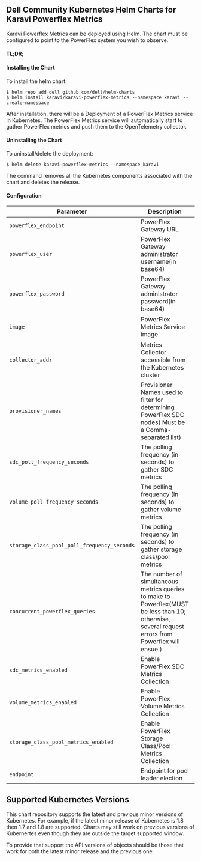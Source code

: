 <!--
Copyright (c) 2020 Dell Inc., or its subsidiaries. All Rights Reserved.

Licensed under the Apache License, Version 2.0 (the "License");
you may not use this file except in compliance with the License.
You may obtain a copy of the License at

    http://www.apache.org/licenses/LICENSE-2.0
-->


## Dell Community Kubernetes Helm Charts for Karavi Powerflex Metrics

Karavi Powerflex Metrics can be deployed using Helm.  The chart must be configured to point to the PowerFlex system you wish to observe.

#### TL;DR;
#### Installing the Chart
To install the helm chart:
```console
$ helm repo add dell github.com/dell/helm-charts
$ helm install karavi/karavi-powerflex-metrics --namespace karavi --create-namespace
```
After installation, there will be a Deployment of a PowerFlex Metrics service in Kubernetes.
The PowerFlex Metrics service will automatically start to gather PowerFlex metrics and push them to the OpenTelemetry collector.

#### Uninstalling the Chart
To uninstall/delete the deployment:
```console
$ helm delete karavi-powerflex-metrics --namespace karavi
```
The command removes all the Kubernetes components associated with the chart and deletes the release.

#### Configuration

| Parameter                                 | Description                                   | Default                                                 |
|-------------------------------------------|-----------------------------------------------|---------------------------------------------------------|
| `powerflex_endpoint`      | PowerFlex Gateway URL            | ` `                                                   |
| `powerflex_user`                      | PowerFlex Gateway administrator username(in base64)                           | ` `                           |
| `powerflex_password`                           | PowerFlex Gateway administrator password(in base64)                      | ` ` |
| `image`                          |  PowerFlex Metrics Service image                      | `<docker-registry>:<port>/karavi-powerflex-metrics:latest`|
| `collector_addr`                         | Metrics Collector accessible from the Kubernetes cluster                    | `otel-collector:55680`  |
| `provisioner_names`                       | Provisioner Names used to filter for determining PowerFlex SDC nodes( Must be a Comma-separated list)          | ` csi-vxflexos.dellemc.com`                                                   |
| `sdc_poll_frequency_seconds`                        | The polling frequency (in seconds) to gather SDC metrics                         | `10`                                       |
| `volume_poll_frequency_seconds`                        | The polling frequency (in seconds) to gather volume metrics | `10`                         |
| `storage_class_pool_poll_frequency_seconds`                        | The polling frequency (in seconds) to gather storage class/pool metrics                         |  `10`                                       |
| `concurrent_powerflex_queries`                        | The number of simultaneous metrics queries to make to Powerflex(MUST be less than 10; otherwise, several request errors from Powerflex will ensue.)                       |  `10`                                       |
| `sdc_metrics_enabled`                        | Enable PowerFlex SDC Metrics Collection                         | `true`                                       |
| `volume_metrics_enabled`                        | Enable PowerFlex Volume Metrics Collection                         | `true`                                       |
| `storage_class_pool_metrics_enabled`                        | Enable PowerFlex  Storage Class/Pool Metrics Collection                         | `true`                                       |
| `endpoint`                        | Endpoint for pod leader election                       | `karavi-powerflex-metrics`                                       |

## Supported Kubernetes Versions

This chart repository supports the latest and previous minor versions of Kubernetes. For example, if the latest minor release of Kubernetes is 1.8 then 1.7 and 1.8 are supported. Charts may still work on previous versions of Kubernertes even though they are outside the target supported window.

To provide that support the API versions of objects should be those that work for both the latest minor release and the previous one.
